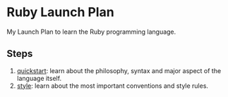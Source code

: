# Ruby Launch Plan

My Launch Plan to learn the Ruby programming language.

## Steps

1. [quickstart](quickstart/README.md): learn about the philosophy, syntax and major aspect of the language itself.
2. [style](style/README.md): learn about the most important conventions and style rules.

